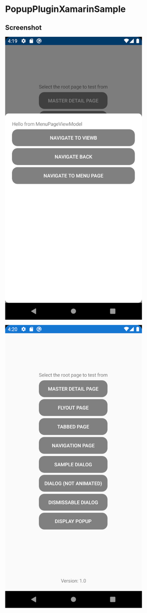 # PopupPluginXamarinSample



## Screenshot

![image](https://github.com/ly05010419/PopupPluginXamarinSample/blob/main/screenshot1.png?raw=true)

![image](https://github.com/ly05010419/PopupPluginXamarinSample/blob/main/screenshot2.png?raw=true)
